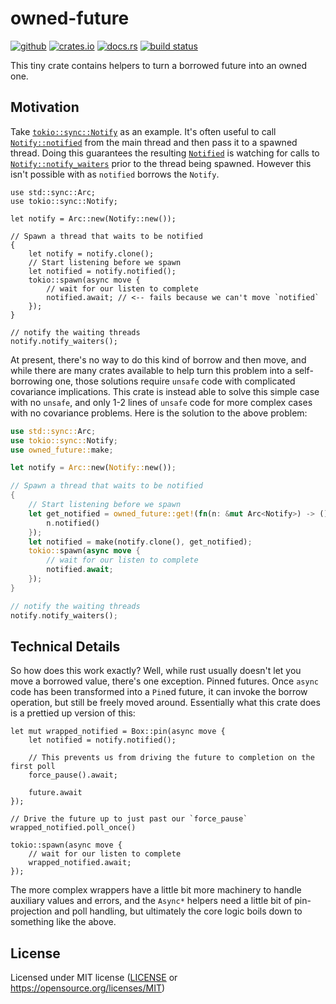 # owned-future
[![github](https://img.shields.io/badge/Daniel--Aaron--Bloom%2Fowned-future-8da0cb?style=for-the-badge&logo=github&label=github&labelColor=555555)](https://github.com/Daniel-Aaron-Bloom/owned-future)
[![crates.io](https://img.shields.io/crates/v/owned-future.svg?style=for-the-badge&color=fc8d62&logo=rust)](https://crates.io/crates/owned-future)
[![docs.rs](https://img.shields.io/badge/docs.rs-owned-future-66c2a5?style=for-the-badge&labelColor=555555&logo=docs.rs)](https://docs.rs/owned-future)
[![build status](https://img.shields.io/github/actions/workflow/status/Daniel-Aaron-Bloom/owned-future/ci.yml?branch=master&style=for-the-badge)](https://github.com/Daniel-Aaron-Bloom/owned-future/actions?query=branch%3Amaster)


This tiny crate contains helpers to turn a borrowed future into an owned one.

## Motivation

Take [`tokio::sync::Notify`] as an example. It's often useful to call [`Notify::notified`] from
the main thread and then pass it to a spawned thread. Doing this guarantees the resulting
[`Notified`] is watching for calls to [`Notify::notify_waiters`] prior to the thread being
spawned. However this isn't possible with as `notified` borrows the `Notify`.

```compile_fail
use std::sync::Arc;
use tokio::sync::Notify;

let notify = Arc::new(Notify::new());

// Spawn a thread that waits to be notified
{
    let notify = notify.clone();
    // Start listening before we spawn
    let notified = notify.notified();
    tokio::spawn(async move {
        // wait for our listen to complete
        notified.await; // <-- fails because we can't move `notified`
    });
}

// notify the waiting threads
notify.notify_waiters();
```

At present, there's no way to do this kind of borrow and then move, and while there are many
crates available to help turn this problem into a self-borrowing one, those solutions require
`unsafe` code with complicated covariance implications. This crate is instead able to solve this
simple case with no `unsafe`, and only 1-2 lines of `unsafe` code for more complex cases with no
covariance problems. Here is the solution to the above problem:


```rust
use std::sync::Arc;
use tokio::sync::Notify;
use owned_future::make;

let notify = Arc::new(Notify::new());

// Spawn a thread that waits to be notified
{
    // Start listening before we spawn
    let get_notified = owned_future::get!(fn(n: &mut Arc<Notify>) -> () {
        n.notified()
    });
    let notified = make(notify.clone(), get_notified);
    tokio::spawn(async move {
        // wait for our listen to complete
        notified.await;
    });
}

// notify the waiting threads
notify.notify_waiters();
```

## Technical Details

So how does this work exactly? Well, while rust usually doesn't let you move a borrowed value,
there's one exception. Pinned futures. Once `async` code has been transformed into a `Pin`ed
future, it can invoke the borrow operation, but still be freely moved around. Essentially what
this crate does is a prettied up version of this:

```skip
let mut wrapped_notified = Box::pin(async move {
    let notified = notify.notified();

    // This prevents us from driving the future to completion on the first poll
    force_pause().await;

    future.await
});

// Drive the future up to just past our `force_pause`
wrapped_notified.poll_once()

tokio::spawn(async move {
    // wait for our listen to complete
    wrapped_notified.await;
});
```

The more complex wrappers have a little bit more machinery to handle auxiliary values and
errors, and the `Async*` helpers need a little bit of pin-projection and poll handling, but
ultimately the core logic boils down to something like the above.

[`tokio::sync::Notify`]: https://docs.rs/tokio/latest/tokio/sync/struct.Notify.html
[`Notify::notified`]: https://docs.rs/tokio/latest/tokio/sync/struct.Notify.html#method.notified
[`Notified`]: https://docs.rs/tokio/latest/tokio/sync/futures/struct.Notified.html
[`Notify::notify_waiters`]: https://docs.rs/tokio/latest/tokio/sync/struct.Notify.html#method.notify_waiters

## License

Licensed under MIT license ([LICENSE](LICENSE) or https://opensource.org/licenses/MIT)

